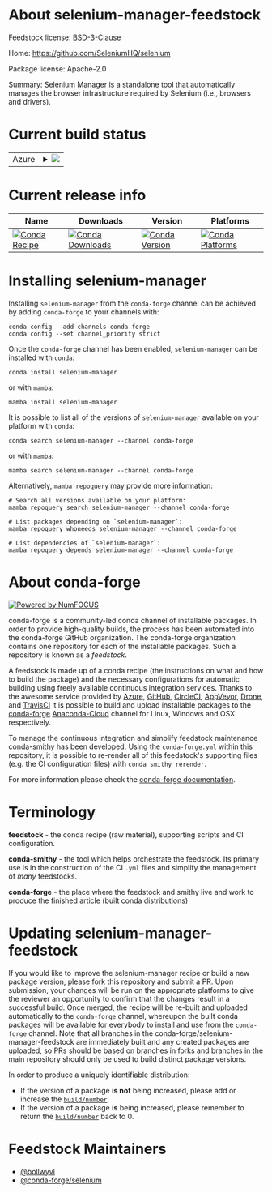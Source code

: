 About selenium-manager-feedstock
================================

Feedstock license: [BSD-3-Clause](https://github.com/conda-forge/selenium-manager-feedstock/blob/main/LICENSE.txt)

Home: https://github.com/SeleniumHQ/selenium

Package license: Apache-2.0

Summary: Selenium Manager is a standalone tool that automatically manages the browser
infrastructure required by Selenium (i.e., browsers and drivers).

Current build status
====================


<table>
    
  <tr>
    <td>Azure</td>
    <td>
      <details>
        <summary>
          <a href="https://dev.azure.com/conda-forge/feedstock-builds/_build/latest?definitionId=20055&branchName=main">
            <img src="https://dev.azure.com/conda-forge/feedstock-builds/_apis/build/status/selenium-manager-feedstock?branchName=main">
          </a>
        </summary>
        <table>
          <thead><tr><th>Variant</th><th>Status</th></tr></thead>
          <tbody><tr>
              <td>linux_64</td>
              <td>
                <a href="https://dev.azure.com/conda-forge/feedstock-builds/_build/latest?definitionId=20055&branchName=main">
                  <img src="https://dev.azure.com/conda-forge/feedstock-builds/_apis/build/status/selenium-manager-feedstock?branchName=main&jobName=linux&configuration=linux%20linux_64_" alt="variant">
                </a>
              </td>
            </tr><tr>
              <td>osx_64</td>
              <td>
                <a href="https://dev.azure.com/conda-forge/feedstock-builds/_build/latest?definitionId=20055&branchName=main">
                  <img src="https://dev.azure.com/conda-forge/feedstock-builds/_apis/build/status/selenium-manager-feedstock?branchName=main&jobName=osx&configuration=osx%20osx_64_" alt="variant">
                </a>
              </td>
            </tr><tr>
              <td>osx_arm64</td>
              <td>
                <a href="https://dev.azure.com/conda-forge/feedstock-builds/_build/latest?definitionId=20055&branchName=main">
                  <img src="https://dev.azure.com/conda-forge/feedstock-builds/_apis/build/status/selenium-manager-feedstock?branchName=main&jobName=osx&configuration=osx%20osx_arm64_" alt="variant">
                </a>
              </td>
            </tr><tr>
              <td>win_64</td>
              <td>
                <a href="https://dev.azure.com/conda-forge/feedstock-builds/_build/latest?definitionId=20055&branchName=main">
                  <img src="https://dev.azure.com/conda-forge/feedstock-builds/_apis/build/status/selenium-manager-feedstock?branchName=main&jobName=win&configuration=win%20win_64_" alt="variant">
                </a>
              </td>
            </tr>
          </tbody>
        </table>
      </details>
    </td>
  </tr>
</table>

Current release info
====================

| Name | Downloads | Version | Platforms |
| --- | --- | --- | --- |
| [![Conda Recipe](https://img.shields.io/badge/recipe-selenium--manager-green.svg)](https://anaconda.org/conda-forge/selenium-manager) | [![Conda Downloads](https://img.shields.io/conda/dn/conda-forge/selenium-manager.svg)](https://anaconda.org/conda-forge/selenium-manager) | [![Conda Version](https://img.shields.io/conda/vn/conda-forge/selenium-manager.svg)](https://anaconda.org/conda-forge/selenium-manager) | [![Conda Platforms](https://img.shields.io/conda/pn/conda-forge/selenium-manager.svg)](https://anaconda.org/conda-forge/selenium-manager) |

Installing selenium-manager
===========================

Installing `selenium-manager` from the `conda-forge` channel can be achieved by adding `conda-forge` to your channels with:

```
conda config --add channels conda-forge
conda config --set channel_priority strict
```

Once the `conda-forge` channel has been enabled, `selenium-manager` can be installed with `conda`:

```
conda install selenium-manager
```

or with `mamba`:

```
mamba install selenium-manager
```

It is possible to list all of the versions of `selenium-manager` available on your platform with `conda`:

```
conda search selenium-manager --channel conda-forge
```

or with `mamba`:

```
mamba search selenium-manager --channel conda-forge
```

Alternatively, `mamba repoquery` may provide more information:

```
# Search all versions available on your platform:
mamba repoquery search selenium-manager --channel conda-forge

# List packages depending on `selenium-manager`:
mamba repoquery whoneeds selenium-manager --channel conda-forge

# List dependencies of `selenium-manager`:
mamba repoquery depends selenium-manager --channel conda-forge
```


About conda-forge
=================

[![Powered by
NumFOCUS](https://img.shields.io/badge/powered%20by-NumFOCUS-orange.svg?style=flat&colorA=E1523D&colorB=007D8A)](https://numfocus.org)

conda-forge is a community-led conda channel of installable packages.
In order to provide high-quality builds, the process has been automated into the
conda-forge GitHub organization. The conda-forge organization contains one repository
for each of the installable packages. Such a repository is known as a *feedstock*.

A feedstock is made up of a conda recipe (the instructions on what and how to build
the package) and the necessary configurations for automatic building using freely
available continuous integration services. Thanks to the awesome service provided by
[Azure](https://azure.microsoft.com/en-us/services/devops/), [GitHub](https://github.com/),
[CircleCI](https://circleci.com/), [AppVeyor](https://www.appveyor.com/),
[Drone](https://cloud.drone.io/welcome), and [TravisCI](https://travis-ci.com/)
it is possible to build and upload installable packages to the
[conda-forge](https://anaconda.org/conda-forge) [Anaconda-Cloud](https://anaconda.org/)
channel for Linux, Windows and OSX respectively.

To manage the continuous integration and simplify feedstock maintenance
[conda-smithy](https://github.com/conda-forge/conda-smithy) has been developed.
Using the ``conda-forge.yml`` within this repository, it is possible to re-render all of
this feedstock's supporting files (e.g. the CI configuration files) with ``conda smithy rerender``.

For more information please check the [conda-forge documentation](https://conda-forge.org/docs/).

Terminology
===========

**feedstock** - the conda recipe (raw material), supporting scripts and CI configuration.

**conda-smithy** - the tool which helps orchestrate the feedstock.
                   Its primary use is in the construction of the CI ``.yml`` files
                   and simplify the management of *many* feedstocks.

**conda-forge** - the place where the feedstock and smithy live and work to
                  produce the finished article (built conda distributions)


Updating selenium-manager-feedstock
===================================

If you would like to improve the selenium-manager recipe or build a new
package version, please fork this repository and submit a PR. Upon submission,
your changes will be run on the appropriate platforms to give the reviewer an
opportunity to confirm that the changes result in a successful build. Once
merged, the recipe will be re-built and uploaded automatically to the
`conda-forge` channel, whereupon the built conda packages will be available for
everybody to install and use from the `conda-forge` channel.
Note that all branches in the conda-forge/selenium-manager-feedstock are
immediately built and any created packages are uploaded, so PRs should be based
on branches in forks and branches in the main repository should only be used to
build distinct package versions.

In order to produce a uniquely identifiable distribution:
 * If the version of a package **is not** being increased, please add or increase
   the [``build/number``](https://docs.conda.io/projects/conda-build/en/latest/resources/define-metadata.html#build-number-and-string).
 * If the version of a package **is** being increased, please remember to return
   the [``build/number``](https://docs.conda.io/projects/conda-build/en/latest/resources/define-metadata.html#build-number-and-string)
   back to 0.

Feedstock Maintainers
=====================

* [@bollwyvl](https://github.com/bollwyvl/)
* [@conda-forge/selenium](https://github.com/conda-forge/selenium/)

